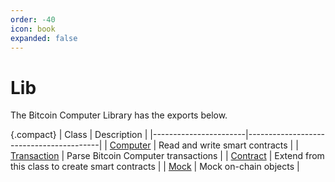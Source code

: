 ```yaml
---
order: -40
icon: book
expanded: false
---
```


# Lib

The Bitcoin Computer Library has the exports below.

{.compact}
| Class | Description |
|-----------------------|-----------------------------------------|
| [Computer](./Computer/) | Read and write smart contracts |
| [Transaction](./Transaction/) | Parse Bitcoin Computer transactions |
| [Contract](./Contract//) | Extend from this class to create smart contracts |
| [Mock](./Mock/) | Mock on-chain objects |
